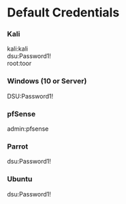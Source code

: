 # Default Credentials

### Kali

kali:kali  
dsu:Password1!  
 root:toor

### Windows \(10 or Server\)

DSU:Password1!

### pfSense

admin:pfsense

### Parrot

dsu:Password1!

### Ubuntu

dsu:Password1!

